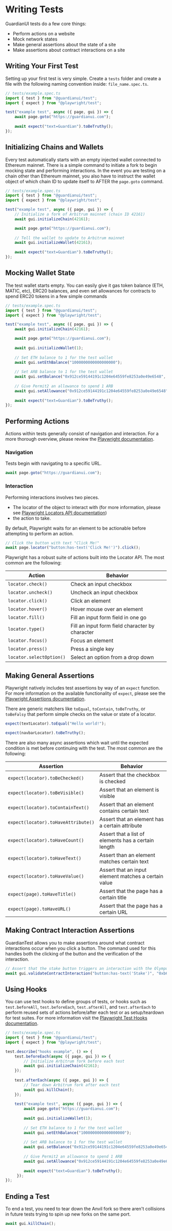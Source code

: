 # Writing Tests

GuardianUI tests do a few core things:

* Perform actions on a website
* Mock network states
* Make general assertions about the state of a site
* Make assertions about contract interactions on a site

## Writing Your First Test

Setting up your first test is very simple. Create a `tests` folder and create a file with the following naming convention inside: `file_name.spec.ts`.

```typescript
// tests/example.spec.ts
import { test } from "@guardianui/test";
import { expect } from "@playwright/test";

test("example test", async ({ page, gui }) => {
    await page.goto("https://guardianui.com");
    
    await expect("text=Guardian").toBeTruthy();
});
```



## Initializing Chains and Wallets

Every test automatically starts with an empty injected wallet connected to Ethereum mainnet. There is a simple command to initiate a fork to begin mocking state and performing interactions. In the event you are testing on a chain other than Ethereum mainnet, you also have to instruct the wallet object of which chain ID to update itself to AFTER the `page.goto` command.

```typescript
// tests/example.spec.ts
import { test } from "@guardianui/test";
import { expect } from "@playwright/test";

test("example test", async ({ page, gui }) => {
    // Initialize a fork of Arbitrum mainnet (chain ID 42161)
    await gui.initializeChain(42161);

    await page.goto("https://guardianui.com");
    
    // Tell the wallet to update to Arbitrum mainnet
    await gui.initializeWallet(42161);
    
    await expect("text=Guardian").toBeTruthy();
});
```



## Mocking Wallet State

The test wallet starts empty. You can easily give it gas token balance (ETH, MATIC, etc), ERC20 balances, and even set allowances for contracts to spend ERC20 tokens in a few simple commands

```typescript
// tests/example.spec.ts
import { test } from "@guardianui/test";
import { expect } from "@playwright/test";

test("example test", async ({ page, gui }) => {
    await gui.initializeChain(42161);

    await page.goto("https://guardianui.com");
    
    await gui.initializeWallet(1);
    
    // Set ETH balance to 1 for the test wallet
    await gui.setEthBalance("1000000000000000000");
    
    // Set ARB balance to 1 for the test wallet
    await gui.setBalance("0x912ce59144191c1204e64559fe8253a0e49e6548", "1000000000000000000");
    
    // Give Permit2 an allowance to spend 1 ARB
    await gui.setAllowance("0x912ce59144191c1204e64559fe8253a0e49e6548", "0x000000000022d473030f116ddee9f6b43ac78ba3", "1000000000000000000");
    
    await expect("text=Guardian").toBeTruthy();
});
```



## Performing Actions

Actions within tests generally consist of navigation and interaction. For a more thorough overview, please review the [Playwright documentation](https://playwright.dev/docs/writing-tests#actions).

### Navigation

Tests begin with navigating to a specific URL.

```typescript
await page.goto("https://guardianui.com");
```

### Interaction

Performing interactions involves two pieces. 
* The locator of the object to interact with (for more information, please see [Playwright Locators API documentation](https://playwright.dev/docs/locators))
* the action to take. 

By default, Playwright waits for an element to be actionable before attempting to perform an action.

```typescript
// Click the button with text "Click Me!"
await page.locator("button:has-text('Click Me!')").click();
```

Playwright has a robust suite of actions built into the Locator API. The most common are the following:

| Action                   | Behavior                                        |
| ------------------------ | ----------------------------------------------- |
| `locator.check()`        | Check an input checkbox                         |
| `locator.uncheck()`      | Uncheck an input checkbox                       |
| `locator.click()`        | Click an element                                |
| `locator.hover()`        | Hover mouse over an element                     |
| `locator.fill()`         | Fill an input form field in one go              |
| `locator.type()`         | Fill an input form field character by character |
| `locator.focus()`        | Focus an element                                |
| `locator.press()`        | Press a single key                              |
| `locator.selectOption()` | Select an option from a drop down               |



## Making General Assertions

Playwright natively includes test assertions by way of an `expect` function. For more information on the available functionality of `expect`, please see the [Playwright Assertions documentation](https://playwright.dev/docs/test-assertions).

There are generic matchers like `toEqual`, `toContain`, `toBeTruthy`, or `toBeFalsy` that perform simple checks on the value or state of a locator.

```typescript
expect(textLocator).toEqual("Hello world!");

expect(navbarLocator).toBeTruthy();
```

There are also many async assertions which wait until the expected condition is met before continuing with the test. The most common are the following:

| Assertion                           | Behavior                                             |
| ----------------------------------- | ---------------------------------------------------- |
| `expect(locator).toBeChecked()`     | Assert that the checkbox is checked                  |
| `expect(locator).toBeVisible()`     | Assert that an element is visible                    |
| `expect(locator).toContainText()`   | Assert that an element contains certain text         |
| `expect(locator).toHaveAttribute()` | Assert that an element has a certain attribute       |
| `expect(locator).toHaveCount()`     | Assert that a list of elements has a certain length  |
| `expect(locator).toHaveText()`      | Assert than an element matches certain text          |
| `expect(locator).toHaveValue()`     | Assert that an input element matches a certain value |
| `expect(page).toHaveTitle()`        | Assert that the page has a certain title             |
| `expect(page).toHaveURL()`          | Assert that the page has a certain URL               |



## Making Contract Interaction Assertions

GuardianTest allows you to make assertions around what contract interactions occur when you click a button. The command used for this handles both the clicking of the button and the verification of the interaction.

```typescript
// Assert that the stake button triggers an interaction with the Olympus staking contract
await gui.validateContractInteraction("button:has-text('Stake')", "0xb63cac384247597756545b500253ff8e607a8020");
```



## Using Hooks

You can use test hooks to define groups of tests, or hooks such as `test.beforeAll`, `test.beforeEach`, `test.afterAll`, and `test.afterEach` to perform reused sets of actions before/after each test or as setup/teardown for test suites. For more information visit the [Playwright Test Hooks documentation](https://playwright.dev/docs/api/class-test).

```typescript
// tests/example.spec.ts
import { test } from "@guardianui/test";
import { expect } from "@playwright/test";

test.describe("hooks example", () => {
    test.beforeEach(async ({ page, gui }) => {
        // Initialize Arbitrum fork before each test
        await gui.initializeChain(42161);
    });
    
    test.afterEach(async ({ page, gui }) => {
        // Tear down Arbitrum fork after each test
        await gui.killChain();
    });
    
    test("example test", async ({ page, gui }) => {
        await page.goto("https://guardianui.com");
        
        await gui.initializeWallet(1);
        
        // Set ETH balance to 1 for the test wallet
        await gui.setEthBalance("1000000000000000000");
        
        // Set ARB balance to 1 for the test wallet
        await gui.setBalance("0x912ce59144191c1204e64559fe8253a0e49e6548", "1000000000000000000");
        
        // Give Permit2 an allowance to spend 1 ARB
        await gui.setAllowance("0x912ce59144191c1204e64559fe8253a0e49e6548", "0x000000000022d473030f116ddee9f6b43ac78ba3", "1000000000000000000");
        
        await expect("text=Guardian").toBeTruthy();
     });
});
```



## Ending a Test

To end a test, you need to tear down the Anvil fork so there aren't collisions in future tests trying to spin up new forks on the same port.

```typescript
await gui.killChain();
```

